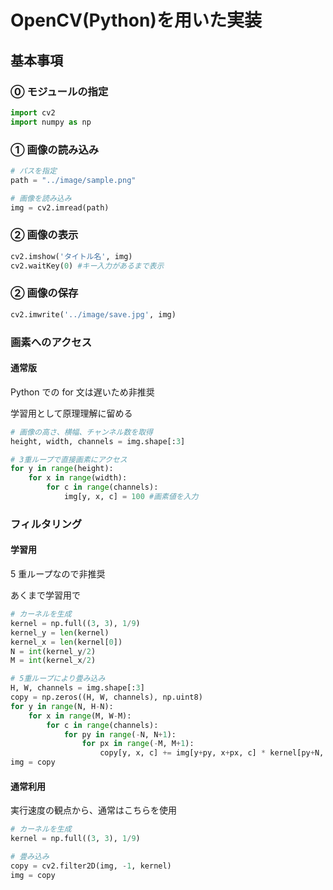 # OpenCV(Python)を用いた実装

## 基本事項

### ⓪ モジュールの指定

```python
import cv2
import numpy as np
```

### ① 画像の読み込み

```python
# パスを指定
path = "../image/sample.png"

# 画像を読み込み
img = cv2.imread(path)
```

### ② 画像の表示

```python
cv2.imshow('タイトル名', img)
cv2.waitKey(0) #キー入力があるまで表示
```

### ② 画像の保存

```python
cv2.imwrite('../image/save.jpg', img)
```

### 画素へのアクセス

#### 通常版

Python での for 文は遅いため非推奨

学習用として原理理解に留める

```python
# 画像の高さ、横幅、チャンネル数を取得
height, width, channels = img.shape[:3]

# 3重ループで直接画素にアクセス
for y in range(height):
    for x in range(width):
        for c in range(channels):
            img[y, x, c] = 100 #画素値を入力
```

### フィルタリング

#### 学習用

5 重ループなので非推奨

あくまで学習用で

```python
# カーネルを生成
kernel = np.full((3, 3), 1/9)
kernel_y = len(kernel)
kernel_x = len(kernel[0])
N = int(kernel_y/2)
M = int(kernel_x/2)

# 5重ループにより畳み込み
H, W, channels = img.shape[:3]
copy = np.zeros((H, W, channels), np.uint8)
for y in range(N, H-N):
    for x in range(M, W-M):
        for c in range(channels):
            for py in range(-N, N+1):
                for px in range(-M, M+1):
                    copy[y, x, c] += img[y+py, x+px, c] * kernel[py+N, px+M]
img = copy
```

#### 通常利用

実行速度の観点から、通常はこちらを使用

```python
# カーネルを生成
kernel = np.full((3, 3), 1/9)

# 畳み込み
copy = cv2.filter2D(img, -1, kernel)
img = copy
```
